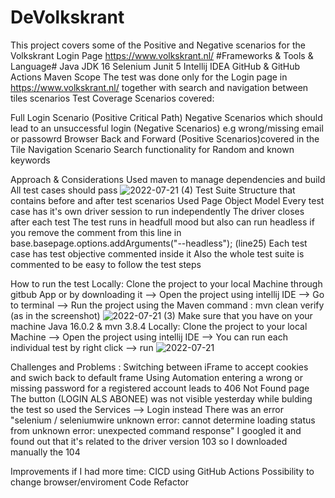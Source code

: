 # DeVolkskrant
This project covers some of the Positive and Negative scenarios for the Volkskrant Login Page https://www.volkskrant.nl/
#Frameworks & Tools & Language#
Java JDK 16
Selenium
Junit 5
Intellij IDEA
GitHub & GitHub Actions
Maven
Scope
The test was done only for the Login page in https://www.volkskrant.nl/ together with search and navigation between tiles scenarios
Test Coverage
Scenarios covered:

Full Login Scenario (Positive Critical Path)
Negative Scenarios which should lead to an unsuccessful login (Negative Scenarios) e.g wrong/missing email or passowrd
Browser Back and Forward (Positive Scenarios)covered in the Tile Navigation Scenario
Search functionality for Random and known keywords

Approach & Considerations
Used maven to manage dependencies and build
All test cases should pass
![2022-07-21 (4)](https://user-images.githubusercontent.com/77646020/180223403-38a4c066-6e9b-4e1d-9d1f-0289681cd218.png)
Test Suite Structure that contains before and after test scenarios 
Used Page Object Model
Every test case has it's own driver session to run independently
The driver closes after each test
The test runs in headfull mood but also can run headless if you remove the comment from this line in base.basepage.options.addArguments("--headless"); (line25)
Each test case has test objective commented inside it
Also the whole test suite is commented to be easy to follow the test steps

How to run the test
Locally: Clone the project to your local Machine through gitbub App or by downloading it --> Open the project using intellij IDE --> Go to terminal --> Run the project using the Maven command : mvn clean verify (as in the screenshot)
![2022-07-21 (3)](https://user-images.githubusercontent.com/77646020/180223207-2dfcd83f-367a-4682-81c2-002a2dce0161.png)
Make sure that you have on your machine Java 16.0.2 & mvn 3.8.4
Locally: Clone the project to your local Machine --> Open the project using intellij IDE --> You can run each individual test by right click --> run 
![2022-07-21](https://user-images.githubusercontent.com/77646020/180219815-4deabc47-0d89-4e27-a62e-110a60f705a4.png)

Challenges and Problems :
Switching between iFrame to accept cookies and swich back to default frame
Using Automation entering a wrong or missing password for a registered account leads to 406 Not Found page 
The button (LOGIN ALS ABONEE) was not visible yesterday while bulding the test so used the Services --> Login instead 
There was an error "selenium / seleniumwire unknown error: cannot determine loading status from unknown error: unexpected command response" I googled it and found out that it's related to the driver version 103 so I downloaded manually the 104 

Improvements if I had more time: 
CICD using GitHub Actions 
Possibility to change browser/enviroment 
Code Refactor 
